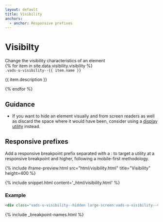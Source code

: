 ```yaml
---
layout: default
title: Visibility
anchors:
  - anchor: Responsive prefixes
---
```


# Visibilty

<div class="va-introtext" markdown="1">
Change the visibility characteristics of an element
</div>

<div class="site-c-showcase">
  <div class="vads-l-row">
    {% for item in site.data.visibility.visibility %}
      <div class="vads-l-col--12 site-c-showcase__col vads-u-display--flex vads-u-flex-direction--column {% if forloop.index == 1 %}vads-u-border-top--0{% endif %}">
        <div>
          <code class="code">.vads-u-visibility--{{ item.name }} </code>
        </div>
        <div>
          <p>{{ item.description }}</p>
        </div>
      </div>
    {% endfor %}
  </div>
</div>

## Guidance

- If you want to hide an element visually and from screen readers as well as discard the space where it would have been, consider using a [display utility](display.html) instead.


## Responsive prefixes

Add a responsive breakpoint prefix separated with a : to target a utility at a responsive breakpoint and higher, following a mobile-first methodology.

{% include iframe-preview.html src="html/visibility.html" title="Visibility" height=400 %}

{% include snippet.html content='_html/visibility.html' %}

### Example

```html
<div class="vads-u-visibility--hidden large-screen:vads-u-visibility--visible">
```
{% include _breakpoint-names.html %}